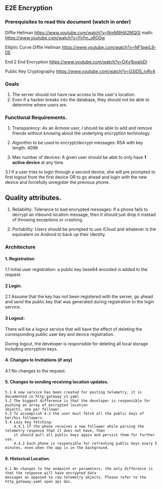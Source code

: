 ## E2E Encryption

### Prerequisites to read this document (watch in order)

Diffie Hellman
https://www.youtube.com/watch?v=NmM9HA2MQGI
math: https://www.youtube.com/watch?v=Yjrfm_oRO0w

Elliptic Curve Diffie Hellman
https://www.youtube.com/watch?v=NF1pwjL9-DE

End 2 End Encryption
https://www.youtube.com/watch?v=DXv1boalsDI

Public Key Cryptography
https://www.youtube.com/watch?v=GSIDS_lvRv4

### Goals

1. The server should not have raw access to the user's location.
2. Even if a hacker breaks into the database, they should not be able to determine where users are.

### Functional Requirements.

1. Transparency: As an Armore user, I should be able to add and remove friends without knowing about the underlying encryption
   technology.

2. Algorithm to be used to encrypt/decrypt messages: RSA with key length: 4096

3. Max number of devices: A given user should be able to only have **1 active device** at any time.

3.1 If a user tries to login through a second device, she will pre prompted to first logout from the first device OR
to go ahead and login with the new device and forcefully unregister the previous phone.

## Quality attributes.

1. Reliability: Tolerance to bad encrypted messages: If a phone fails to decrypt an inbound location message, then it should just
   drop it instead of throwing exceptions or crashing.

2. Portability: Users should be prompted to use iCloud and whatever is the equivalent on Android to back up their
   identity.

### Architecture

#### 1. Registration

1.1 Initial user registration: a public key base64 encoded is added to the request.

#### 2 Login:

2.1 Assume that the key has not been registered with the server, go ahead and send the public key that was
generated during registration to the login service.

#### 3 Logout:

There will be a logout service that will have the effect of deleting the corresponding public user key and device
registration.

During logout, the developer is responsible for deleting all local storage including encryption keys.

#### 4. Changes to Invitations (if any)

4.1 No changes to the request.

#### 5. Changes to sending receiving location updates.

    5.1 A new service has been created for posting telemetry, it is documented in http_gateway_v1.yaml
    5.2 The biggest difference is that the developer is responsible for pushing an array of encrypted location
    objects, one per follower.
    5.3 To accomplish 4.2 the user must fetch all the public keys of her/his followers.
    5.4 Lazy key fetching:
        4.4.1 If the phone receives a new follower while parsing the telemetry response that it does not have, then
        it should pull all public keys again and persist them for further use.
        4.4.2 Each phone is responsible for refreshing public keys every 5 minutes, even when the app is in the background.

#### 6. Historical Location.

    6.1 No changes to the endpoint or parameters, the only difference is that the response will have encrypted data
    messages as opposed to raw telemetry objects. Please refer to the http_gateway.yaml open api doc.
